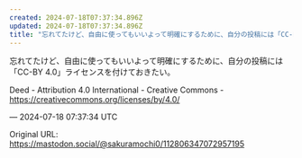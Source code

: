 ```yaml
---
created: 2024-07-18T07:37:34.896Z
updated: 2024-07-18T07:37:34.896Z
title: "忘れてたけど、自由に使ってもいいよって明確にするために、自分の投稿には「CC-B[...]"
---
```


<p>忘れてたけど、自由に使ってもいいよって明確にするために、自分の投稿には「CC-BY 4.0」ライセンスを付けておきたい。</p><p>Deed - Attribution 4.0 International - Creative Commons - <a href="https://creativecommons.org/licenses/by/4.0/" target="_blank" rel="nofollow noopener" translate="no"><span class="invisible">https://</span><span class="ellipsis">creativecommons.org/licenses/b</span><span class="invisible">y/4.0/</span></a></p>

&mdash; 2024-07-18 07:37:34 UTC

Original URL: https://mastodon.social/@sakuramochi0/112806347072957195
